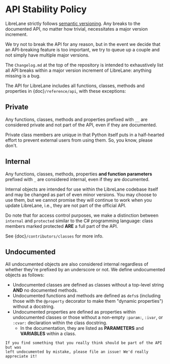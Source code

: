 # API Stability Policy

LibreLane strictly follows [semantic versioning](https://semver.org). Any
breaks to the documented API, no matter how trivial, necessitates a major
version increment.

We try not to break the API for any reason, but in the event we decide that an
API-breaking feature is too important, we try to queue up a couple and not
simply have multiple major versions.

The `Changelog.md` at the top of the repository is intended to exhaustively
list all API breaks within a major version increment of LibreLane: anything
missing is a bug.

The API for LibreLane includes all functions, classes, methods and properties in
{doc}`/reference/api`, with these exceptions:

## Private

Any functions, classes, methods and properties prefixed with `__` are considered
private and not part of the API, even if they are documented.

Private class members are unique in that Python itself puts in a half-hearted
effort to prevent external users from using them. So, you know, please don't.

## Internal

Any functions, classes, methods, properties **and function parameters** prefixed
with `_` are considered internal, even if they are documented.

Internal objects are intended for use within the LibreLane codebase itself and
may be changed as part of even minor versions. You may choose to use them, but
we cannot promise they will continue to work when you update LibreLane, i.e.,
they are not part of the official API.

Do note that for access control purposes, we make a distinction between
`internal` and `protected` similar to the C# programming language: class
members marked protected **ARE** a full part of the API.

See {doc}`/contributors/classes` for more info.

## Undocumented

All undocumented objects are also considered internal regardless of whether
they're prefixed by an underscore or not. We define undocumented objects as
follows:

* Undocumented classes are defined as classes without a top-level string **AND**
  no documented methods.
* Undocumented functions and methods are defined as ``defs``s (including those
  with the `@property` decorator to make them "dynamic properties") without a
  docstring.
* Undocumented properties are defined as properties within undocumented classes
  or those without a non-empty `:param:`, `:ivar`, or `:cvar:` declaration
  within the class docstring.
  * In the documentation, they are listed as **PARAMETERS** and **VARIABLES**
  within a class.

```{note}
If you find something that you really think should be part of the API but was
left undocumented by mistake, please file an issue! We'd really appreciate it!
```
